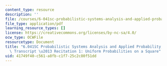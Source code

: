 ```yaml
---
content_type: resource
description: ''
file: /courses/6-041sc-probabilistic-systems-analysis-and-applied-probability-fall-2013/41749f40c561a8fbc1f725c2c80f51dd_MIT6_041SCF13_Uniform_Probabilities_on_a_Square_300k.pdf
file_type: application/pdf
learning_resource_types: []
license: https://creativecommons.org/licenses/by-nc-sa/4.0/
ocw_type: OCWFile
resourcetype: Document
title: "6.041SC Probabilistic Systems Analysis and Applied Probability, Fall 2013\
  \ Transcript \u2013 Recitation 1: Uniform Probabilities on a Square"
uid: 41749f40-c561-a8fb-c1f7-25c2c80f51dd
---
```


